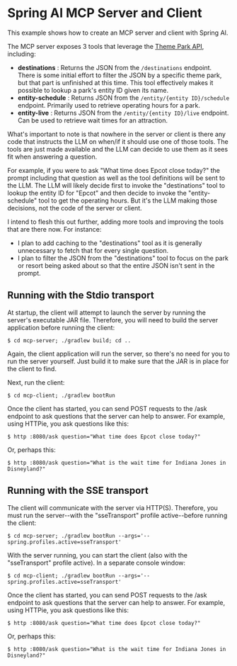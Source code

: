 Spring AI MCP Server and Client
===

This example shows how to create an MCP server and client with Spring AI.

The MCP server exposes 3 tools that leverage the [Theme Park API](https://themeparks.wiki/api), including:

 - **destinations** : Returns the JSON from the `/destinations` endpoint. There is
 some initial effort to filter the JSON by a specific theme park, but that part
 is unfinished at this time. This tool effectively makes it possible to lookup a
 park's entity ID given its name.
 - **entity-schedule** : Returns JSON from the `/entity/{entity ID}/schedule`
 endpoint. Primarily used to retrieve operating hours for a park.
 - **entity-live** : Returns JSON from the `/entity/{entity ID}/live` endpoint.
 Can be used to retrieve wait times for an attraction.

What's important to note is that nowhere in the server or client is there any
code that instructs the LLM on when/if it should use one of those tools. The
tools are just made available and the LLM can decide to use them as it sees
fit when answering a question.

For example, if you were to ask "What time does Epcot close today?" the prompt
including that question as well as the tool definitions will be sent to the LLM.
The LLM will likely decide first to invoke the "destinations" tool to lookup the
entity ID for "Epcot" and then decide to invoke the "entity-schedule" tool to
get the operating hours. But it's the LLM making those decisions, not the code
of the server or client.

I intend to flesh this out further, adding more tools and improving the tools
that are there now. For instance:

 - I plan to add caching to the "destinations" tool as it is generally
 unnecessary to fetch that for every single question.
 - I plan to filter the JSON from the "destinations" tool to focus on the
 park or resort being asked about so that the entire JSON isn't sent in the
 prompt.

Running with the Stdio transport
---
At startup, the client will attempt to launch the server by running the
server's executable JAR file. Therefore, you will need to build the server
application before running the client:

```
$ cd mcp-server; ./gradlew build; cd ..
```

Again, the client application will run the server, so there's no need for
you to run the server yourself. Just build it to make sure that the JAR is
in place for the client to find.

Next, run the client:

```
$ cd mcp-client; ./gradlew bootRun
```

Once the client has started, you can send POST requests to the /ask endpoint
to ask questions that the server can help to answer. For example, using
HTTPie, you ask questions like this:

```
$ http :8080/ask question="What time does Epcot close today?"
```

Or, perhaps this:

```
$ http :8080/ask question="What is the wait time for Indiana Jones in Disneyland?"
```

Running with the SSE transport
---
The client will communicate with the server via HTTP(S). Therefore, you
must run the server--with the "sseTransport" profile active--before running
the client:

```
$ cd mcp-server; ./gradlew bootRun --args='--spring.profiles.active=sseTransport'
```

With the server running, you can start the client (also with the
"sseTransport" profile active). In a separate console window:

```
$ cd mcp-client; ./gradlew bootRun --args='--spring.profiles.active=sseTransport'
```

Once the client has started, you can send POST requests to the /ask endpoint
to ask questions that the server can help to answer. For example, using
HTTPie, you ask questions like this:

```
$ http :8080/ask question="What time does Epcot close today?"
```

Or, perhaps this:

```
$ http :8080/ask question="What is the wait time for Indiana Jones in Disneyland?"
```

